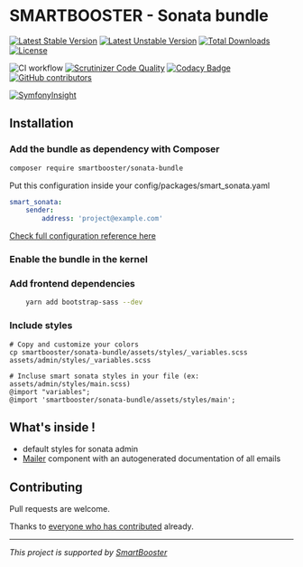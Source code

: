 # SMARTBOOSTER - Sonata bundle

[![Latest Stable Version](https://poser.pugx.org/smartbooster/sonata-bundle/v/stable)](https://packagist.org/packages/smartbooster/sonata-bundle)
[![Latest Unstable Version](https://poser.pugx.org/smartbooster/sonata-bundle/v/unstable)](https://packagist.org/packages/smartbooster/sonata-bundle)
[![Total Downloads](https://poser.pugx.org/smartbooster/sonata-bundle/downloads)](https://packagist.org/packages/smartbooster/sonata-bundle)
[![License](https://poser.pugx.org/smartbooster/sonata-bundle/license)](https://packagist.org/packages/smartbooster/sonata-bundle)

![CI workflow](https://github.com/smartbooster/sonata-bundle/actions/workflows/ci.yml/badge.svg)
[![Scrutinizer Code Quality](https://scrutinizer-ci.com/g/smartbooster/sonata-bundle/badges/quality-score.png?b=master)](https://scrutinizer-ci.com/g/smartbooster/sonata-bundle/?branch=master)
[![Codacy Badge](https://app.codacy.com/project/badge/Grade/4bfdbbf3b3d14e50b545d5e9d466ade6)](https://www.codacy.com/gh/smartbooster/sonata-bundle/dashboard?utm_source=github.com&amp;utm_medium=referral&amp;utm_content=smartbooster/sonata-bundle&amp;utm_campaign=Badge_Grade)
[![GitHub contributors](https://img.shields.io/github/contributors/smartbooster/sonata-bundle.svg)](https://github.com/smartbooster/sonata-bundle/graphs/contributors)

[![SymfonyInsight](https://insight.symfony.com/projects/2ae233dc-0bfc-4a3a-a4ab-6b87acdd98ea/small.svg)](https://insight.symfony.com/projects/2ae233dc-0bfc-4a3a-a4ab-6b87acdd98ea)

## Installation

### Add the bundle as dependency with Composer

``` bash
composer require smartbooster/sonata-bundle
```

Put this configuration inside your config/packages/smart_sonata.yaml

``` yaml
smart_sonata:
    sender:
        address: 'project@example.com'
```

[Check full configuration reference here](docs/configuration.md)

### Enable the bundle in the kernel

### Add frontend dependencies

``` bash
    yarn add bootstrap-sass --dev
```

### Include styles

    # Copy and customize your colors
    cp smartbooster/sonata-bundle/assets/styles/_variables.scss assets/admin/styles/_variables.scss

    # Incluse smart sonata styles in your file (ex: assets/admin/styles/main.scss)
    @import "variables";
    @import 'smartbooster/sonata-bundle/assets/styles/main';

## What's inside !

- default styles for sonata admin
- [Mailer](docs/mailer.md) component with an autogenerated documentation of all emails

## Contributing

Pull requests are welcome. 

Thanks to [everyone who has contributed](https://github.com/smartbooster/sonata-bundle/contributors) already.

---

*This project is supported by [SmartBooster](https://www.smartbooster.io)*
